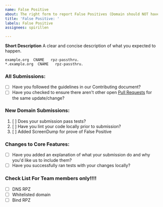 ```yaml
---
name: False Positive
about: The right form to report False Positives (Domain should NOT have been blocked)
title: 'False Positive: '
labels: False Positive
assignees: spirillen

---
```


**Short Description**
A clear and concise description of what you expected to happen.

```
example.org  CNAME   rpz-passthru.
*.example.org  CNAME   rpz-passthru.
```
<!-- (Replace example.org with actual domain to un-block) -->

### All Submissions:

* [ ] Have you followed the guidelines in our Contributing document?
* [ ] Have you checked to ensure there aren't other open [Pull Requests](../../pulls) for the same update/change?

<!-- You can erase any parts of this template not applicable to your Pull Request. -->

### New Domain Submissions:

1. [ ] Does your submission pass tests?
1. [ ] Have you lint your code locally prior to submission?
1. [ ] Added ScreenDump for prove of False Positive

### Changes to Core Features:

* [ ] Have you added an explanation of what your submission do and why you'd like us to include them?
* [ ] Have you successfully ran tests with your changes locally?

### Check List For Team members only!!!!
* [ ] DNS RPZ
* [ ] Whitelisted domain
* [ ] Bind RPZ
